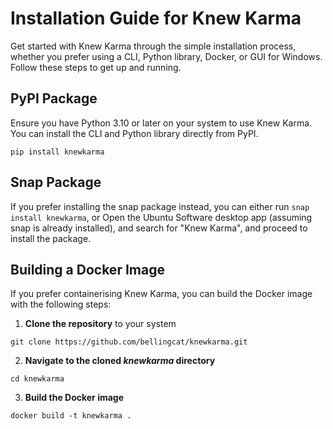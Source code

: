 # Installation Guide for Knew Karma

Get started with Knew Karma through the simple installation process, whether you prefer using a CLI, Python library,
Docker, or GUI for Windows. Follow these steps to get up and running.

## PyPI Package

Ensure you have Python 3.10 or later on your system to use Knew Karma. You can install the CLI and Python library
directly from PyPI.

```commandline
pip install knewkarma
```

## Snap Package

If you prefer installing the snap package instead, you can either run `snap install knewkarma`, or Open the Ubuntu
Software desktop app (assuming snap is already installed), and search for "Knew Karma", and proceed to install the
package.

## Building a Docker Image

If you prefer containerising Knew Karma, you can build the Docker image with the following steps:

1. **Clone the repository** to your system

```
git clone https://github.com/bellingcat/knewkarma.git
``` 

2. **Navigate to the cloned *knewkarma* directory**

```
cd knewkarma
```

3. **Build the Docker image**

```
docker build -t knewkarma .
```